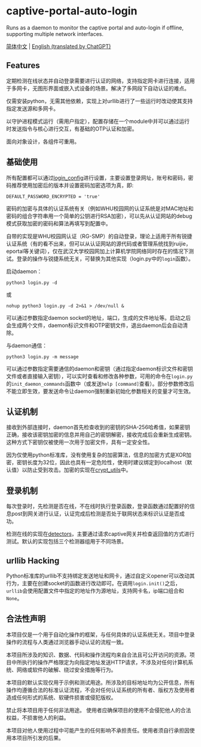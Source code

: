 # captive-portal-auto-login
Runs as a daemon to monitor the captive portal and auto-login if offline, supporting multiple network interfaces.

[简体中文](./README.md) | [English (translated by ChatGPT)](./README_en.md)

## Features
定期检测在线状态并自动登录需要进行认证的网络，支持指定网卡进行连接，适用于多网卡，无图形界面或嵌入式设备的场景。解决了多网段下自动认证的难点。

仅需安装python，无需其他依赖，实现上对urllib进行了一些运行时改动使其支持指定发送源和多网卡。

以守护进程模式运行（需用户指定），配置存储在一个module中并可以通过运行时发送指令与核心进行交互，有基础的OTP认证和加密。

面向对象设计，各组件可重用。

## 基础使用
所有配置都可以通过[login_config](./captive-portal-auto-login/login_config.py)进行设置，主要设置登录网址，账号和密码，密码推荐使用加密后的版本并设置密码加密选项为真，即:
```
DEFAULT_PASSWORD_ENCRYPTED = 'true'
```
密码的加密与具体的认证系统有关（例如WHU校园网的认证系统是对MAC地址和密码的组合字符串用一个简单的公钥进行RSA加密），可以先从认证网站的debug模式获取加密的密码和算法再填写到配置中。

自带的实现是WHU校园网认证（RG-SMP）的自动登录，理论上适用于所有锐捷认证系统（有的看不出来，但可以从认证网站的源代码或者管理系统找到ruijie，eportal等关键词），仅在武汉大学校园网加上计算机学院网络同时存在的情况下测试。登录的操作与锐捷系统无关，可替换为其他实现（login.py中的```login```函数）。

启动daemon：
```
python3 login.py -d
```
或
```
nohup python3 login.py -d 2>&1 > /dev/null &
```
可以通过参数指定daemon socket的地址，端口，生成的文件地址等。启动之后会生成两个文件，daemon标识文件和OTP密钥文件，退出daemon后会自动清除。

与daemon通信：
```
python3 login.py -m message
```
可以通过参数指定需要通信的daemon和密钥（通过指定daemon标识文件和密钥文件或者直接输入密钥），可以实时查看和修改各种参数，可用的命令在```login.py```的```init_daemon_commands```函数中（或发送```help [command]```查看）。部分参数修改后不能立即生效，要发送命令让daemon强制重新初始化参数相关的变量才可生效。

## 认证机制
接收到外部连接时，daemon首先检查收到的密钥的SHA-256哈希值，如果密钥正确，接收该密钥加密的信息并用自己的密钥解密，接收完成后会重新生成密钥。这种方式下密钥仅被使用一次用于加密文件，具有一定安全性。

因为仅使用python标准库，没有使用复杂的加密算法，信息的加密方式是XOR加密，密钥长度为32位，因此也具有一定危险性，使用时建议绑定到localhost（默认值）以防止受到攻击。加密的实现在[crypt_utils](./captive-portal-auto-login/crypt_utils.py)中。

## 登录机制
每次登录时，先检测是否在线，不在线时执行登录函数，登录函数通过配置好的信息post到网关进行认证，认证完成后检测是否处于联网状态来标识认证是否成功。

检测在线的实现在[detectors](./captive-portal-auto-login/detectors.py)，主要通过请求captive网关并检查返回值的方式进行测试。默认的实现包括三个检测器组用于不同场景。

## urllib Hacking
Python标准库的urllib不支持绑定发送地址和网卡，通过自定义opener可以改动其行为，主要在创建socket的函数进行改动即可。在调用```login.init()```之后，```urllib```会使用配置文件中指定的地址作为源地址，支持网卡名，ip端口组合和```None```。

## 合法性声明
本项目仅是一个用于自动化操作的框架，与任何具体的认证系统无关。项目中登录操作的流程与人类通过浏览器手动认证的流程一致。

本项目所涉及的知识、数据、代码和操作流程均来自合法且可公开访问的资源。项目中所执行的操作严格限定为向指定地址发送HTTP请求，不涉及对任何计算机系统、网络或软件的破解、绕过安全措施等行为。

本项目的默认实现仅用于示例和测试用途。所涉及的目标地址均为公开信息，所有操作均遵循合法的标准认证流程，不会对任何认证系统的所有者、版权方及使用者造成任何形式的系统、软硬件损害或侵犯版权。

禁止将本项目用于任何非法用途。 使用者应确保项目的使用不会侵犯他人的合法权益，不损害他人的利益。

本项目对他人使用过程中可能产生的任何影响不承担责任。使用者须自行承担因使用本项目所引发的后果。
